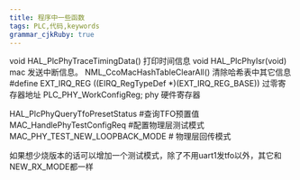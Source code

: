 ```yaml
---
title: 程序中一些函数 
tags: PLC,代码,keywords
grammar_cjkRuby: true
---
```

void HAL_PlcPhyTraceTimingData() 打印时间信息
void HAL_PlcPhyIsr(void) mac 发送中断信息。
NML_CcoMacHashTableClearAll() 清除哈希表中其它信息
#define EXT_IRQ_REG                       ((EIRQ_RegTypeDef \*)(EXT_IRQ_REG_BASE))  过零寄存器地址
 PLC_PHY_WorkConfigReg;   phy 硬件寄存器

HAL_PlcPhyQueryTfoPresetStatus #查询TFO预置值
MAC_HandlePhyTestConfigReq #配置物理层测试模式
MAC_PHY_TEST_NEW_LOOPBACK_MODE # 物理层回传模式

如果想少烧版本的话可以增加一个测试模式，除了不用uart1发tfo以外，其它和NEW_RX_MODE都一样